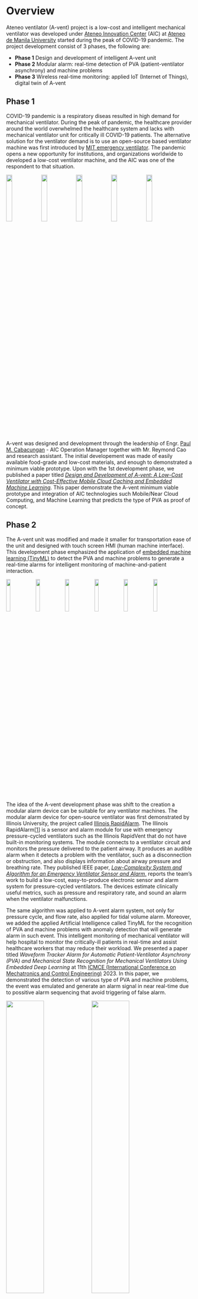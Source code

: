 # Overview
Ateneo ventilator (A-vent) project is a low-cost and intelligent mechanical ventilator was developed under [Ateneo Innovation Center](https://www.ateneoinnovation.org/) (AIC) at [Ateneo de Manila University](https://www.ateneo.edu/) started during the peak of COVID-19 pandemic. The project development consist of 3 phases, the following are:
* **Phase 1** Design and development of intelligent A-vent unit
* **Phase 2** Modular alarm: real-time detection of PVA (patient-ventilator asynchrony) and machine problems
* **Phase 3** Wireless real-time monitoring: applied IoT (Internet of Things), digital twin of A-vent

## Phase 1
COVID-19 pandemic is a respiratory diseas resulted in high demand for mechanical ventilator. During the peak of pandemic, the healthcare provider around the world overwhelmed the healthcare system and lacks with mechanical ventilator unit for critically ill COVID-19 patients. The alternative solution for the ventilator demand is to use an open-source based ventilator machine was first introduced by [MIT emergency ventilator](https://emergency-vent.mit.edu/). The pandemic opens a new opportunity for institutions, and organizations worldwide to developed a low-cost ventilator machine, and the AIC was one of the respondent to that situation.

<img src="https://github.com/TronixLab/A-Vent-Project/blob/main/media/avent%201.1.jpg" width="18%"></img>  <img 
src="https://github.com/TronixLab/A-Vent-Project/blob/main/media/avent%201.2.jpg" width="18%"></img>  <img 
src="https://github.com/TronixLab/A-Vent-Project/blob/main/media/avent%201.3.jpg" width="18%"></img>  <img 
src="https://github.com/TronixLab/A-Vent-Project/blob/main/media/avent%201.4.jpg" width="18%"></img>  <img 
src="https://github.com/TronixLab/A-Vent-Project/blob/main/media/avent%201.5.jpg" width="18%"></img>

A-vent was designed and development through the leadership of Engr. [Paul M. Cabacungan](https://2012.ateneo.edu/ls/sose/ateneo-innovation-center/faculty/paul-m-cabacungan) - AIC Operation Manager together with Mr. Reymond Cao and research assistant. The initial developement was made of easily available food-grade and low-cost materials, and enough to demonstrated a minimum viable prototype. Upon with the 1st development phase, we published a paper titled [*Design and Development of A-vent: A Low-Cost Ventilator with Cost-Effective Mobile Cloud Caching and Embedded Machine Learning*](https://ieeexplore.ieee.org/document/9550920). This paper demonstrate the A-vent minimum viable prototype and integration of AIC technologies such Mobile/Near Cloud Computing, and Machine Learning that predicts the type of PVA as proof of concept.

## Phase 2
The A-vent unit was modified and made it smaller for transportation ease of the unit and designed with touch screen HMI (human machine interface). This development phase emphasized the application of [embedded machine learning (TinyML)](https://www.tinyml.org/) to detect the PVA and machine problems to generate a real-time alarms for intelligent monitoring of machine-and-patient interaction.

<img src="https://github.com/TronixLab/A-Vent-Project/blob/main/media/avent%202.1.jpg" width="15%"></img> <img src="https://github.com/TronixLab/A-Vent-Project/blob/main/media/avent%202.2.jpg" width="15%"></img> <img src="https://github.com/TronixLab/A-Vent-Project/blob/main/media/avent%202.3.jpg" width="15%"></img> <img src="https://github.com/TronixLab/A-Vent-Project/blob/main/media/avent%202.4.jpg" width="15%"></img> <img src="https://github.com/TronixLab/A-Vent-Project/blob/main/media/avent%202.5.jpg" width="15%"></img> <img src="https://github.com/TronixLab/A-Vent-Project/blob/main/media/avent%202.6.jpg" width="15%"></img> 

The idea of the A-vent development phase was shift to the creation a modular alarm device can be suitable for any ventilator machines. The modular alarm device for open-source ventilator was first demonstrated by Illinois University, the project called [Illinois RapidAlarm](https://rapidvent.grainger.illinois.edu/rapidalarm). The Illinois RapidAlarm[[1](https://rapidalarm.github.io/#!index.md)] is a sensor and alarm module for use with emergency pressure-cycled ventilators such as the Illinois RapidVent that do not have built-in monitoring systems. The module connects to a ventilator circuit and monitors the pressure delivered to the patient airway. It produces an audible alarm when it detects a problem with the ventilator, such as a disconnection or obstruction, and also displays information about airway pressure and breathing rate. They published IEEE paper, [*Low-Complexity System and Algorithm for an Emergency Ventilator Sensor and Alarm*,](https://ieeexplore.ieee.org/document/9184284) reports the team’s work to build a low-cost, easy-to-produce electronic sensor and alarm system for pressure-cycled ventilators. The devices estimate clinically useful metrics, such as pressure and respiratory rate, and sound an alarm when the ventilator malfunctions.

The same algorithm was applied to A-vent alarm system, not only for pressure cycle, and flow rate, also applied for tidal volume alarm. Moreover, we added the applied Artificial Intelligence called TinyML for the recognition of PVA and machine problems with anomaly detection that will generate alarm in such event. This intelligent monitoring of mechanical ventilator will help hospital to monitor the critically-ill patients in real-time and assist healthcare workers that may reduce their workload. We presented a paper titled *Waveform Tracker Alarm for Automatic Patient-Ventilator Asynchrony (PVA) and Mechanical State Recognition for Mechanical Ventilators Using Embedded Deep Learning* at 11th [ICMCE (International Conference on Mechatronics and Control Engineering)](http://www.icmce.org/) 2023. In this paper, we demonstrated the detection of various type of PVA and machine problems, the event was emulated and generate an alarm signal in near real-time due to possitive alarm sequencing that avoid triggering of false alarm.

<img src="https://github.com/TronixLab/A-Vent-Project/blob/main/media/PVA%20alarm.png" width="45%"></img> <img src="https://github.com/TronixLab/A-Vent-Project/blob/main/media/Machine%20alarm.png" width="45%"></img>

## Phase 3
In this development phase is the application of wireless sensor network, and IoT combined with the intelligent alarm device. It demonstrate a digital replica of the system through a remote dashboard called Digital Twin. It stored the data on the local server database and display the ventilator waveform and diagnosis on the web dashboard that can be access through a WLAN (wireless local area network).

<img src="https://github.com/TronixLab/A-Vent-Project/blob/main/media/avent%203.1.jpg" width="45%"></img> <img src="https://github.com/TronixLab/A-Vent-Project/blob/main/media/dashboard.png" width="45%"></img>

The dashboard consist of place holder images that represent the physical system. This this way, the data on the dashboard can be easily comprehended and to interpret. TinyML approach for ventilator machine alarm system demonstrated an decentralized processing or edge computing of the data, ensure the real-time operation for time-constrained applications are critical for medical devices.

# Main Components (Phase 2/3)
* [ESP32 DevKit Board](https://circuit.rocks/esp32-wifi-ble.html)
* [MPX5010DP Differential Pressure Sensor](https://www.digikey.com/en/products/detail/nxp-usa-inc/MPX5010DP/464054)
* [SFM3300 Sensirion Flow Meter](https://www.digikey.ph/en/products/detail/sensirion-ag/SFM3300-250-D/9857673)
* [4-Channel 16-bit Analog-to-Digital Converter Module](https://circuit.rocks/adc-16-bit-4-channel-ads1115-with-programmable-gain-amplifier)
* [4-Channel Logic Level Bidirectional Converter (3.3V/5V)](https://circuit.rocks/logic-converter-4-chanel-5v-3v)

# Schematic Diagram
![Schematic Diagram](https://github.com/TronixLab/A-Vent-Project/blob/main/media/Schematic%20Diagram.png)

# Dependencies
## Documentation
Prior to the replication of the prototype, it is important to read and study the following documentation for your reference.
* [Getting Started with ESP32](https://github.com/TronixLab/DOIT_ESP32_DevKit-v1_30P)
* [ESP32 Real-Time Operating System (FreeRTOS)](https://github.com/TronixLab/introduction-to-rtos)
* [MPX2010DP](https://github.com/TronixLab/MPX2010DP)
* [SFM3300](https://github.com/TronixLab/SFM3300)
* [BLE Fingertip Pulse Oximeter](https://github.com/TronixLab/BLE-Fingertip-Pulse-Oximeter-Jumper-Medical-)

## Arduino Libraries
See Arduino Documentation for [Installing Libraries](https://docs.arduino.cc/software/ide-v1/tutorials/installing-libraries). Add the following libraries to your Arduino IDE.
* [PubSubClient](https://github.com/knolleary/pubsubclient)
* [ArduinoJson](https://github.com/bblanchon/ArduinoJson)
* [Adafruit_ADS1X15](https://github.com/adafruit/Adafruit_ADS1X15)
* [MovingAverageFloat](https://github.com/pilotak/MovingAverageFloat)
* [A-Vent_PVA_Detection_inferencing](https://github.com/TronixLab/A-Vent-Project/blob/main/libraries/ei-a-vent-pva-detection-arduino-1.0.6.zip)

## Software
The following software needed to install are:
* [Arduino IDE](https://docs.arduino.cc/software/ide-v1)
* [Eclipse Mosquitto MQTT Broker](https://mosquitto.org/)
* 

